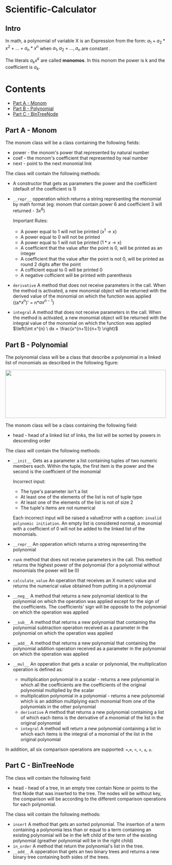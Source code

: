 # Scientific-Calculator

## Intro
In math, a polynomial of variable X is an Expression from the form: $a_{1} + a_{2}*x^2 + ... + a_{n}*x^n$ when $a_{1}, a_{2} + ..., a_{n}$ are constant .

The literals $a_{k}x^k$ are called **monomos**.
In this monom the power is k and the coefficient is $a_{k}$.

# Contents

<!--ts-->
- [Part A - Monom](#Part-A-Monom)
- [Part B - Polynomial](#Part-B-Polynomial)
- [Part C - BinTreeNode](#Part-C-BinTreeNode)
<!--te-->


## Part A - Monom

The monom class will be a class containing the following fields:
  - power - the monom's power that represented by natural number
  - coef - the monom's coefficient that represented by real number
  - next - point to the next monomial link

The class will contain the following methods:
  - A constructor that gets as parameters the power and the coefficient (default of the coefficient is 1)
  - `__repr__` opperation which returns a string representing the monomial by math format (eg: monom that contain power 6 and coefficient 3 will returned - $3x^6$)
    
    Important Rules: 
    - A power equal to 1 will not be printed ($x^1$ → x)
    - A power equal to 0 will not be printed
    - A power equal to 1 will not be printed ($1*x$ → x)
    - A coefficient that the value after the point is 0, will be printed as an integer
    - A coefficient that the value after the point is not 0, will be printed as round 2 digits after the point
    - A cofficient equal to 0 will be printed 0
    - A negative cofficient will be printed with parenthesis
    
  - `derivative` A method that does not receive parameters in the call. When the method is activated, a new monomial object will be returned with the derived value of the monomial on which the function was applied ((a*$x^{n}$)' = n*$ax^{n-1}$)
  
  - `integral` A method that does not receive parameters in the call. When the method is activated, a new monomial object will be returned with the integral value of the monomial on which the function was applied $\left(\int x^{n} \ dx = \frac{x^{n+1}}{n+1} \right)$
  
## Part B - Polynomial

The polynomial class will be a class that describe a polynomial in a linked list of monomials as described in the following figure:

<img src = "https://user-images.githubusercontent.com/87673883/180789121-3e993766-9eec-434c-a96e-b49df5fb85ce.png" height = "150" width = "500" >

The monom class will be a class containing the following field:
  - head - head of a linked list of links, the list will be sorted by powers in descending order

The class will contain the following methods:
  - `__init__` Gets as a parameter a list containing tuples of two numeric members each. Within the tuple, the first item is the power and the second is the coefficient of the monomial
    
    Incorrect input: 
    - The type's parameter isn't a list
    - At least one of the elements of the list is not of tuple type
    - At least one of the elements of the list is not of size 2
    - The tuple's items are not numerical
    
    Each incorrect input will be raised a valueError with a caption: `invalid polynomic initiation`.
    An empty list is considered normal, a monomial with a coefficient of 0 will not be added to the linked list of the monomials.
    
  - `__repr__` An opperation which returns a string representing the polynomial
  - `rank` method that does not receive parameters in the call. This method returns the highest power of the polynomial (for a polynomial without monomials the power will be 0)
  - `calculate_value` An operation that receives an X numeric value and returns the numerical value obtained from putting in a polynomial
  - `__neg__` A method that returns a new polynomial identical to the polynomial on which the operation was applied except for the sign of the coefficients. The coefficients' sign will be opposite to the polynomial on which the operation was applied
  - `__sub__` A method that returns a new polynomial that containing the polynomial subtraction operation received as a parameter in the polynomial on which the operation was applied
  - `__add__` A method that returns a new polynomial that containing the polynomial addition operation received as a parameter in the polynomial on which the operation was applied
  - `__mul__` An opperation that gets a scalar or polynomial, the multiplication operation is defined as:
    -  multiplication polynomial in a scalar - returns a new polynomial in which all the coefficients are the coefficients of the original polynomial multiplied by the scalar
    -  multiplication polynomial in a polynomial - returns a new polynomial which is an addition multiplying each monomial from one of the polynomials in the other polynomial
    - `derivative` A method that returns a new polynomial containing a list of which each items is the derivative of a monomial of the list in the original polynomial
    - `integral` A method will return a new polynomial containing a list in which each items is the integral of a monomial of the list in the original polynomial
    
 In addition, all six comparison operations are supported: `=`,`≠`, `<`, `>`, `≤`, `≥`.
 
## Part C - BinTreeNode

The class will contain the following field:
  - head - head of a tree, in an empty tree contain None or points to the first Node that was inserted to the tree.
  The nodes will be without key, the comparison will be according to the different comparison operations for each polynomial.
  
The class will contain the following methods:
  - `insert` A method that gets an sorted polynomial. The insertion of a term containing a polynomia less than or equal to a term containing an existing polynomial will be in the left child of the term of the existing polynomial (greather polynomial will be in the right child)
  - `in_order` A method that return the polynomial's list in the tree.
  - `__add__` A opperation that gets an two binary trees and returns a new binary tree containing both sides of the trees.






